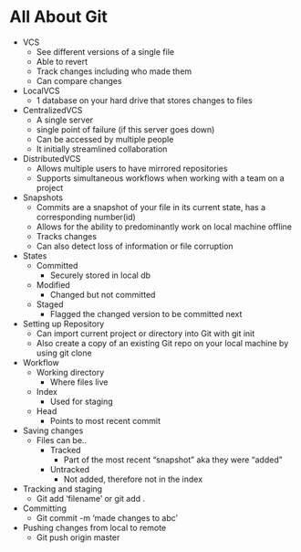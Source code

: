 # All About Git

- VCS
    - See different versions of a single file
    - Able to revert
    - Track changes including who made them
    - Can compare changes
- LocalVCS
    - 1 database on your hard drive that stores changes to files
- CentralizedVCS
    - A single server
    - single point of failure (if this server goes down)
    - Can be accessed by multiple people 
    -  It initially streamlined collaboration
- DistributedVCS
    - Allows multiple users to have mirrored repositories 
    - Supports simultaneous workflows when working with a team on a project
- Snapshots
    - Commits are a snapshot of your file in its current state, has a corresponding number(id)
    - Allows for the ability to predominantly work on local machine offline 
    - Tracks changes
    - Can also detect loss of information or file corruption
- States
    - Committed
        - Securely stored in local db
    - Modified
        - Changed but not committed
    - Staged
        - Flagged the changed version to be committed next
- Setting up Repository
    - Can import current project or directory into Git with git init
    - Also create a copy of an existing Git repo on your local machine by using git clone
- Workflow
    - Working directory
        - Where files live
    - Index
        - Used for staging
    - Head
        - Points to most recent commit
- Saving changes
    - Files can be..
        - Tracked 
            - Part of the most recent “snapshot” aka they were “added”
        - Untracked
            - Not added, therefore not in the index
- Tracking and staging
    - Git add ‘filename’ or git add . 
- Committing
    - Git commit -m ‘made changes to abc’
- Pushing changes from local to remote
    - Git push origin master

